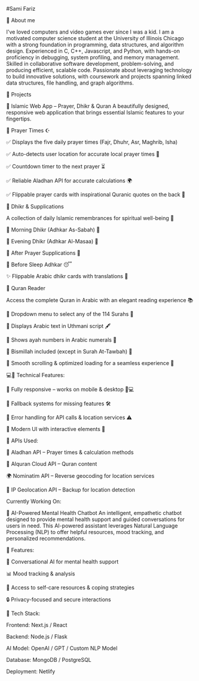 #Sami Fariz

🚀 About me 

I've loved computers and video games ever since I was a kid. I am a motivated computer science student at the University of Illinois Chicago with a strong foundation in programming, data structures, and algorithm design. Experienced in C, C++, Javascript, and Python, with hands-on proficiency in debugging, system profiling, and memory management. Skilled in collaborative software development, problem-solving, and producing efficient, scalable code. Passionate about leveraging technology to build innovative solutions, with coursework and projects spanning linked data structures, file handling, and graph algorithms.

🚧 Projects

🕌 Islamic Web App – Prayer, Dhikr & Quran
A beautifully designed, responsive web application that brings essential Islamic features to your fingertips.

🕋 Prayer Times ☪️

✅ Displays the five daily prayer times (Fajr, Dhuhr, Asr, Maghrib, Isha)

✅ Auto-detects user location for accurate local prayer times 📍

✅ Countdown timer to the next prayer ⏳

✅ Reliable Aladhan API for accurate calculations 🌍

✅ Flippable prayer cards with inspirational Quranic quotes on the back 📜



🤲 Dhikr & Supplications

A collection of daily Islamic remembrances for spiritual well-being 🌿

💠 Morning Dhikr (Adhkar As-Sabah) 🌅

💠 Evening Dhikr (Adhkar Al-Masaa) 🌙

💠 After Prayer Supplications 🙏

💠 Before Sleep Adhkar 😴

✨ Flippable Arabic dhikr cards with translations 📖


📖 Quran Reader

Access the complete Quran in Arabic with an elegant reading experience 📚

🔹 Dropdown menu to select any of the 114 Surahs 📜

🔹 Displays Arabic text in Uthmani script 🖋️

🔹 Shows ayah numbers in Arabic numerals 🔢

🔹 Bismillah included (except in Surah At-Tawbah) 🌟

🔹 Smooth scrolling & optimized loading for a seamless experience 🚀


💻📍 Technical Features:

🔹 Fully responsive – works on mobile & desktop 📱💻

🔹 Fallback systems for missing features 🛠️

🔹 Error handling for API calls & location services ⚠️

🔹 Modern UI with interactive elements 🎨


📡 APIs Used:

🕌 Aladhan API – Prayer times & calculation methods

📖 Alquran Cloud API – Quran content

🌍 Nominatim API – Reverse geocoding for location services

📌 IP Geolocation API – Backup for location detection



Currently Working On:

🧠 AI-Powered Mental Health Chatbot
An intelligent, empathetic chatbot designed to provide mental health support and guided conversations for users in need. This AI-powered assistant leverages Natural Language Processing (NLP) to offer helpful resources, mood tracking, and personalized recommendations.

🔹 Features:

🌿 Conversational AI for mental health support

📊 Mood tracking & analysis


📖 Access to self-care resources & coping strategies

🔒 Privacy-focused and secure interactions

🚀 Tech Stack:


Frontend: Next.js / React

Backend: Node.js / Flask

AI Model: OpenAI / GPT / Custom NLP Model

Database: MongoDB / PostgreSQL

Deployment: Netlify
